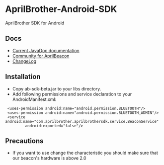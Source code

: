 # AprilBrother-Android-SDK

AprilBrother SDK for Android

## Docs

* [Current JavaDoc documentation](//aprilbrother.github.io/aprilbeacon-android-sdk/JavaDocs/index.html)
* [Community for AprilBeacon](http://bbs.aprbrother.com)
* [ChangeLog](https://github.com/AprilBrother/AprilBeacon-Android-SDK/wiki/ChangeLog)

## Installation

* Copy ab-sdk-beta.jar to your libs directory.
* Add following permissions and service declaration to your AndroidManifest.xml:
```
 <uses-permission android:name="android.permission.BLUETOOTH"/>
 <uses-permission android:name="android.permission.BLUETOOTH_ADMIN"/>
 <service android:name="com.aprilbrother.aprilbrothersdk.service.BeaconService"
         android:exported="false"/>
```

## Precautions
* If you want to use change the characteristic you should make sure that our beacon's hardware is above 2.0
